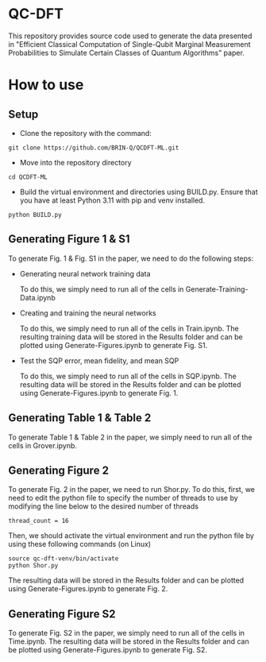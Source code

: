 # QC-DFT


This repository provides source code used to generate the data presented in "Efficient Classical Computation of Single-Qubit Marginal Measurement Probabilities to Simulate Certain Classes of Quantum Algorithms" paper.


# How to use

## Setup

- Clone the repository with the command:
```
git clone https://github.com/BRIN-Q/QCDFT-ML.git
```

- Move into the repository directory
```
cd QCDFT-ML
```

- Build the virtual environment and directories using BUILD.py. Ensure that you have at least Python 3.11 with pip and venv installed.
```
python BUILD.py
```


## Generating Figure 1 & S1
To generate Fig. 1 & Fig. S1 in the paper, we need to do the following steps:

- Generating neural network training data

  To do this, we simply need to run all of the cells in Generate-Training-Data.ipynb

- Creating and training the neural networks

  To do this, we simply need to run all of the cells in Train.ipynb. The resulting training data will be stored in the Results folder and can be plotted using Generate-Figures.ipynb to generate Fig. S1.


- Test the SQP error, mean fidelity, and mean SQP

  To do this, we simply need to run all of the cells in SQP.ipynb. The resulting data will be stored in the Results folder and can be plotted using Generate-Figures.ipynb to generate Fig. 1.


## Generating Table 1 & Table 2
To generate Table 1 & Table 2 in the paper, we simply need to run all of the cells in Grover.ipynb.


## Generating Figure 2
To generate Fig. 2 in the paper, we need to run Shor.py. To do this, first, we need to edit the python file to specify the number of threads to use by modifying the line below to the desired number of threads
```
thread_count = 16
```
Then, we should activate the virtual environment and run the python file by using these following commands (on Linux)
```
source qc-dft-venv/bin/activate
python Shor.py
``` 
The resulting data will be stored in the Results folder and can be plotted using Generate-Figures.ipynb to generate Fig. 2.

## Generating Figure S2
To generate Fig. S2 in the paper, we simply need to run all of the cells in Time.ipynb. The resulting data will be stored in the Results folder and can be plotted using Generate-Figures.ipynb to generate Fig. S2.